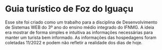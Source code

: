 # Guia turístico de Foz do Iguaçu
Esse site foi criado como um trabalho para a disciplina de Desenvolvimento de Sistemas WEB do 3º ano do ensino médio integrado do IFNMG. A ideia era mostrar de forma simples e intuitiva as informações necessárias para manter um turista bem informado. As informações das hospedagens foram coletadas 11/2022 e podem não refletir a realidade dos dias de hoje.
